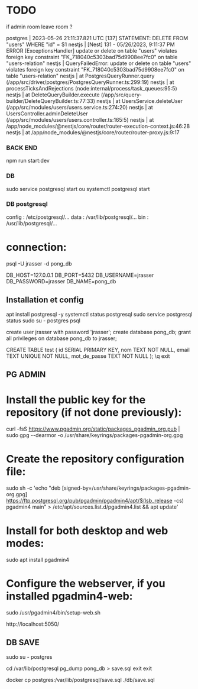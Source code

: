 # TODO


if admin room leave room ?



postgres  | 2023-05-26 21:11:37.821 UTC [137] STATEMENT:  DELETE FROM "users" WHERE "id" = $1
nestjs    | [Nest] 131  - 05/26/2023, 9:11:37 PM   ERROR [ExceptionsHandler] update or delete on table "users" violates foreign key constraint "FK_718040c5303bad75d9908ee7fc0" on table "users-relation"
nestjs    | QueryFailedError: update or delete on table "users" violates foreign key constraint "FK_718040c5303bad75d9908ee7fc0" on table "users-relation"
nestjs    |     at PostgresQueryRunner.query (/app/src/driver/postgres/PostgresQueryRunner.ts:299:19)
nestjs    |     at processTicksAndRejections (node:internal/process/task_queues:95:5)
nestjs    |     at DeleteQueryBuilder.execute (/app/src/query-builder/DeleteQueryBuilder.ts:77:33)
nestjs    |     at UsersService.deleteUser (/app/src/modules/users/users.service.ts:274:20)
nestjs    |     at UsersController.adminDeleteUser (/app/src/modules/users/users.controller.ts:165:5)
nestjs    |     at /app/node_modules/@nestjs/core/router/router-execution-context.js:46:28
nestjs    |     at /app/node_modules/@nestjs/core/router/router-proxy.js:9:17














### BACK END
npm run start:dev

### DB
sudo service postgresql start
            ou
systemctl postgresql start







### DB postgresql
config : /etc/postgresql/...
data   : /var/lib/postgresql/...
bin    : /usr/lib/postgresql/...

# connection:
psql -U jrasser -d pong_db <!-- == psql ? -->

DB_HOST=127.0.0.1
DB_PORT=5432
DB_USERNAME=jrasser
DB_PASSWORD=jrasser
DB_NAME=pong_db

## Installation et config
apt install postgresql -y
systemctl status postgresql
sudo service postgresql status
sudo su - postgres
psql

create user jrasser with password 'jrasser';
create database pong_db;
grant all privileges on database pong_db to jrasser;
<!-- GRANT USAGE, SELECT ON ALL SEQUENCES IN SCHEMA public TO <nom_utilisateur>; -->
<!-- GRANT SELECT ON ALL TABLES IN SCHEMA public TO <nom_utilisateur>; -->
CREATE TABLE test (
  id SERIAL PRIMARY KEY,
  nom TEXT NOT NULL,
  email TEXT UNIQUE NOT NULL,
  mot_de_passe TEXT NOT NULL
);
\q
exit

## PG ADMIN
# Install the public key for the repository (if not done previously):
curl -fsS https://www.pgadmin.org/static/packages_pgadmin_org.pub | sudo gpg --dearmor -o /usr/share/keyrings/packages-pgadmin-org.gpg

# Create the repository configuration file:
sudo sh -c 'echo "deb [signed-by=/usr/share/keyrings/packages-pgadmin-org.gpg] https://ftp.postgresql.org/pub/pgadmin/pgadmin4/apt/$(lsb_release -cs) pgadmin4 main" > /etc/apt/sources.list.d/pgadmin4.list && apt update'

# Install for both desktop and web modes:
sudo apt install pgadmin4

# Configure the webserver, if you installed pgadmin4-web:
sudo /usr/pgadmin4/bin/setup-web.sh

http://localhost:5050/





## DB SAVE
sudo su - postgres
<!-- psql
\c pong_db -->
cd /var/lib/postgresql
pg_dump pong_db > save.sql
exit
exit
<!-- \q -->
docker cp postgres:/var/lib/postgresql/save.sql ./db/save.sql